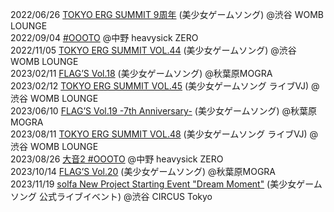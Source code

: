 2022/06/26 [TOKYO ERG SUMMIT 9周年](https://t.livepocket.jp/e/osfrq) (美少女ゲームソング) @渋谷 WOMB LOUNGE  
2022/09/04 [#OOOTO](http://oooto.otherman-records.com/) @中野 heavysick ZERO  
2022/11/05 [TOKYO ERG SUMMIT VOL.44](https://t.livepocket.jp/e/tes_44) (美少女ゲームソング) @渋谷 WOMB LOUNGE  
2023/02/11 [FLAG’S Vol.18](https://club-mogra.jp/2023/02/11/4805/) (美少女ゲームソング) @秋葉原MOGRA  
2023/02/12 [TOKYO ERG SUMMIT VOL.45](https://t.livepocket.jp/e/tes_45) (美少女ゲームソング ライブVJ) @渋谷 WOMB LOUNGE  
2023/06/10 [FLAG’S Vol.19 -7th Anniversary-](https://club-mogra.jp/2023/06/10/4915/) (美少女ゲームソング) @秋葉原MOGRA  
2023/08/11 [TOKYO ERG SUMMIT VOL.48](https://t.livepocket.jp/e/tokyoerg48) (美少女ゲームソング ライブVJ) @渋谷 WOMB LOUNGE  
2023/08/26 [大音2 #OOOTO](http://oooto.otherman-records.com/2/) @中野 heavysick ZERO  
2023/10/14 [FLAG’S Vol.20](https://club-mogra.jp/2023/10/14/5034/) (美少女ゲームソング) @秋葉原MOGRA  
2023/11/19 [solfa New Project Starting Event "Dream Moment"](https://circus-tokyo.jp/event/solfa-new-project-starting-event-dream-moment-%E3%82%AA%E3%83%95%E3%83%A9%E3%82%A4%E3%83%B3%E3%82%A4%E3%83%99%E3%83%B3%E3%83%88/) (美少女ゲームソング 公式ライブイベント) @渋谷 CIRCUS Tokyo  